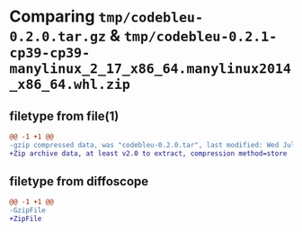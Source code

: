 # Comparing `tmp/codebleu-0.2.0.tar.gz` & `tmp/codebleu-0.2.1-cp39-cp39-manylinux_2_17_x86_64.manylinux2014_x86_64.whl.zip`

## filetype from file(1)

```diff
@@ -1 +1 @@
-gzip compressed data, was "codebleu-0.2.0.tar", last modified: Wed Jul 12 12:42:20 2023, max compression
+Zip archive data, at least v2.0 to extract, compression method=store
```

## filetype from diffoscope

```diff
@@ -1 +1 @@
-GzipFile
+ZipFile
```

